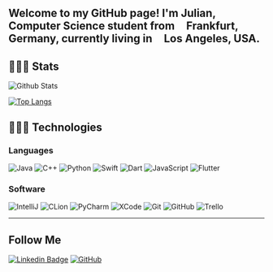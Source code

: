 ## Welcome to my GitHub page! I'm Julian, Computer Science student from  <img src="https://hatscripts.github.io/circle-flags/flags/de.svg" width="13">  **Frankfurt, Germany**, currently living in  <img src="https://hatscripts.github.io/circle-flags/flags/us.svg" width="13">  **Los Angeles, USA**.

## 👨🏻‍💻 Stats

![Github Stats](https://github-readme-stats.vercel.app/api?username=JulianBeaulieu&count_private=true&show_icons=true&bg_color=30,e96443,904e95&title_color=fff&text_color=fff)

[![Top Langs](https://github-readme-stats.vercel.app/api/top-langs/?username=JulianBeaulieu&langs_count=5&hide=assembly,hack&layout=compact&bg_color=30,e96443,904e95&title_color=fff&text_color=fff)](https://github.com/anuraghazra/github-readme-stats)



## 👨🏻‍💻 Technologies
### Languages

![Java](https://img.shields.io/badge/-Java-black?style=flat-square&logo=java)
![C++](https://img.shields.io/badge/-C%2B%2B-black?style=flat-square&logo=c%2B%2B)
![Python](https://img.shields.io/badge/-Python-black?style=flat-square&logo=Python)
![Swift](https://img.shields.io/badge/-Swift-black?style=flat-square&logo=Swift)
![Dart](https://img.shields.io/badge/-Dart-black?style=flat-square&logo=Dart)
![JavaScript](https://img.shields.io/badge/-JavaScript-black?style=flat-square&logo=javascript)
![Flutter](https://img.shields.io/badge/-Flutter-black?style=flat-square&logo=Flutter)

### Software

![IntelliJ](https://img.shields.io/badge/-IntelliJ-181717?style=flat-square&logo=jetbrains)
![CLion](https://img.shields.io/badge/-CLion-181717?style=flat-square&logo=jetbrains)
![PyCharm](https://img.shields.io/badge/-PyCharm-181717?style=flat-square&logo=jetbrains)
![XCode](https://img.shields.io/badge/-XCode-black?style=flat-square&logo=xcode)
![Git](https://img.shields.io/badge/-Git-black?style=flat-square&logo=git)
![GitHub](https://img.shields.io/badge/-GitHub-181717?style=flat-square&logo=github)
![Trello](https://img.shields.io/badge/-Trello-black?style=flat-square&logo=Trello)


<hr>

## Follow Me

[![Linkedin Badge](https://img.shields.io/badge/-JulianBeaulieu-blue?style=flat-square&logo=Linkedin&logoColor=white&link=https://www.linkedin.com/in/julianbeaulieu/)](https://www.linkedin.com/in/julianbeaulieu)
[![GitHub](https://img.shields.io/badge/-GitHub-181717?style=flat-square&logo=github&logoColor=white&link=https://github.com/minoveaz)](https://github.com/JulianBeaulieu)
